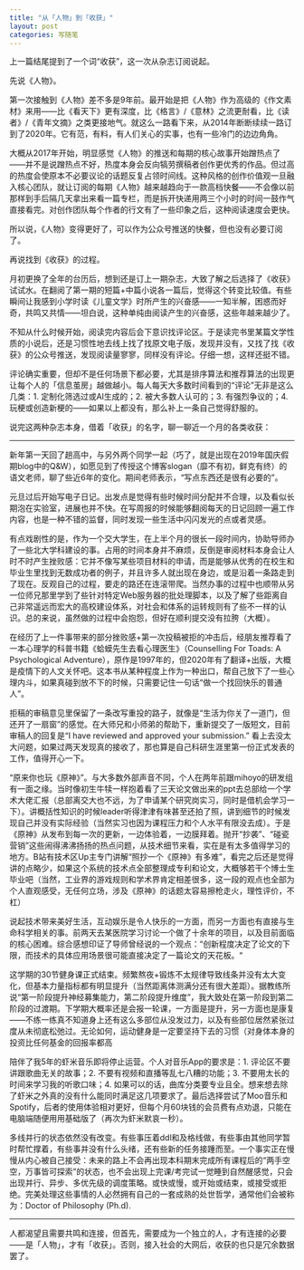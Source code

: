 ```yaml
---
title: "从「人物」到「收获」"
layout: post
categories: 写随笔
---
```


上一篇结尾提到了一个词“收获”，这一次从杂志订阅说起。

<!-- more -->

先说《人物》。

第一次接触到《人物》差不多是9年前。最开始是把《人物》作为高级的《作文素材》来用——比《看天下》更有深度，比《格言》/《意林》之流更耐看，比《读者》/《青年文摘》之类更接地气。就这么一路看下来，从2014年断断续续一路订到了2020年。它有范，有料，有人们关心的实事，也有一些冷门的边边角角。

大概从2017年开始，明显感觉《人物》的推送和每期的核心故事开始蹭热点了——并不是说蹭热点不好，热度本身会反向犒劳撰稿者创作更优秀的作品。但过高的热度会使原本不必要议论的话题反复占领时间线。这种风格的创作价值观一旦融入核心团队，就让订阅的每期《人物》越来越趋向于一款高档快餐——不会像以前那样到手后隔几天拿出来看一篇专栏，而是拆开快递用两三个小时的时间一鼓作气直接看完。对创作团队每个作者的行文有了一些印象之后，这种阅读速度会更快。

所以说，《人物》变得更好了，可以作为公众号推送的快餐，但也没有必要订阅了。

再说找到《收获》的过程。

月初更换了全年的台历后，想到还是订上一期杂志，大致了解之后选择了《收获》试试水。在翻阅了第一期的短篇+中篇小说各一篇后，觉得这个转变比较值。有些瞬间让我感到小学时读《儿童文学》时所产生的兴奋感——一知半解，困惑而好奇，共鸣又共情——坦白说，这种单纯由阅读产生的兴奋感，这些年越来越少了。

不知从什么时候开始，阅读完内容后会下意识找评论区。于是读完书里某篇文学性质的小说后，还是习惯性地去线上找了找原文电子版，发现并没有，又找了找《收获》的公众号推送，发现阅读量寥寥，同样没有评论。仔细一想，这样还挺不错。

评论确实重要，但却不是任何场景下都必要，尤其是排序算法和推荐算法的出现更让每个人的「信息茧房」越做越小。每人每天大多数时间看到的“评论”无非是这么几类：1. 定制化筛选过或AI生成的；2. 被大多数人认可的；3. 有强烈争议的；4. 玩梗或创造新梗的——如果以上都没有，那么补上一条自己觉得舒服的。

说完这两种杂志本身，借着「收获」的名字，聊一聊近一个月的各类收获：

---

新年第一天回了趟高中，与另外两个同学一起（巧了，就是出现在2019年国庆假期blog中的Q&W），如愿见到了传授这个博客slogan（靡不有初，鲜克有终）的语文老师，聊了些近6年的变化。期间老师表示，“写点东西还是很有必要的”。

元旦过后开始写电子日记。出发点是觉得有些时候时间分配并不合理，以及看似长期泡在实验室，进展也并不快。在写周报的时候能够翻阅每天的日记回顾一遍工作内容，也是一种不错的监督，同时发现一些生活中闪闪发光的点或者灵感。

有点戏剧性的是，作为一个交大学生，在上半个月的很长一段时间内，协助导师办了一些北大学科建设的事。占用的时间本身并不麻烦，反倒是审阅材料本身会让人时不时产生挫败感：它并不像写某些项目材料的申请，而是能够从优秀的在校生和毕业生里找到无数成功者的例子，并且许多人就出现在身边，或是沿着一条路走到了现在。反观自己的过程，要走的路还在连滚带爬。当然办事的过程中也顺带从另一位师兄那里学到了些针对特定Web服务器的批处理脚本，以及了解了些距离自己非常遥远而宏大的高校建设体系，对社会和体系的运转规则有了些不一样的认识。总的来说，虽然做的过程中会抱怨，但好在顺利提交没有拉胯（大概）。

在经历了上一件事带来的部分挫败感+第一次投稿被拒的冲击后，经朋友推荐看了一本心理学的科普书籍《蛤蟆先生去看心理医生》（Counselling For Toads: A Psychological Adventure），原作是1997年的，但2020年有了翻译+出版，大概是疫情下的人文关怀吧。这本书从某种程度上作为一种出口，帮自己放下了一些心理内斗，如果真碰到放不下的时候，只需要记住一句话“做一个找回快乐的普通人”。

拒稿的审稿意见里保留了一条改写重投的路子，就像是“生活为你关了一道门，但还开了一扇窗”的感觉。在大师兄和小师弟的帮助下，重新提交了一版短文，目前审稿人的回复是“I have reviewed and approved your submission.” 看上去没太大问题，如果过两天发现真的接收了，那也算是自己科研生涯里第一份正式发表的工作，值得开心一下。

“原来你也玩《原神》”。与大多数外部声音不同，个人在两年前跟mihoyo的研发组有一面之缘。当时像初生牛犊一样抱着看了三天论文做出来的ppt去总部给一个学术大佬汇报（总部离交大也不远，为了申请某个研究岗实习，同时是借机会学习一下）。讲概括性知识的时候leader听得津津有味甚至还拍了照，讲到细节的时候发现自己并没有实际经验（当然实习也因为课程压力和个人水平有限没去成）。于是《原神》从发布到每一次的更新，一边体验着，一边膜拜着。抛开“抄袭”、“碰瓷营销”这些闹得沸沸扬扬的热点问题，从技术细节来看，实在是有太多值得学习的地方。B站有技术区Up主专门讲解“照抄一个《原神》有多难”，看完之后还是觉得讲的点略少，如果这个系统的技术点全部整理成专利和论文，大概够若干个博士生毕业吧（当然，工业界的游戏规则和学术界肯定相差很多，这一段的观点也全部为个人直观感受，无任何立场，涉及《原神》的话题太容易擦枪走火，理性评价，不杠）

说起技术带来美好生活，互动娱乐是令人快乐的一方面，而另一方面也有直接与生命科学相关的事。前两天去某医院学习讨论一个做了十余年的项目，以及目前面临的核心困难。综合感想印证了导师曾经说的一个观点：“创新程度决定了论文的下限，而技术的具体应用场景很可能直接决定了一篇论文的天花板。“

这学期的30节健身课正式结束。频繁熬夜+锻炼不太规律导致线条并没有太大变化，但基本力量指标都有明显提升（当然距离体测满分还有很大差距）。据教练所说“第一阶段提升神经募集能力，第二阶段提升维度”，我大致处在第一阶段到第二阶段的过渡期。下学期大概率还是会报一轮课，一方面是提升，另一方面也是康复——不练一练真不知道身上还有这么多部位从没发过力，以及有些部位居然紧张过度从未彻底松弛过。无论如何，运动健身是一定要坚持下去的习惯（对身体本身的投资比任何基金的回报率都高

陪伴了我5年的虾米音乐即将停止运营。个人对音乐App的要求是：1. 评论区不要讲跟歌曲无关的故事；2. 不要有视频和直播等乱七八糟的功能；3. 不要用太长的时间来学习我的听歌口味；4. 如果可以的话，曲库分类要专业且全。想来想去除了虾米之外真的没有什么能同时满足这几项要求了。最后选择尝试了Moo音乐和Spotify，后者的使用体验相对更好，但每个月60块钱的会员费有点劝退，只能在电脑端随便用用基础版了（再次为虾米默哀一秒）。

多线并行的状态依然没有改变。有些事压着ddl和及格线做，有些事由其他同学暂时帮忙撑着，有些事并没有什么头绪，还有些新的任务接踵而至。一个事实正在慢慢从内心被自己接受：未来的路上不会再出现本科期末完成所有课程后的“两手空空，万事皆可探索”的状态，也不会出现上完课/考完试一觉睡到自然醒感觉，只会出现并行、异步、多优先级的调度策略。或快或慢，或开始或结束，或接受或拒绝。完美处理这些事情的人必然拥有自己的一套成熟的处世哲学，通常他们会被称为：Doctor of Philosophy (Ph.d).

---

人都渴望且需要共鸣和连接，但首先，需要成为一个独立的人，才有连接的必要——是「人物」，才有「收获」。否则，接入社会的大网后，收获的也只是冗余数据罢了。
